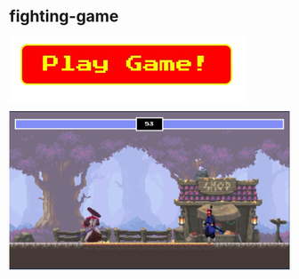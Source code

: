 # fighting-game


<a href="https://msalmanrafadhlih.github.io/fighting-game/fighting.html"><img align="center" src="play.png"></a>

<img align="center" src="game1.png">

